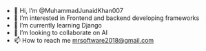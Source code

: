 - 👋 Hi, I’m @MuhammadJunaidKhan007
- 👀 I’m interested in Frontend and backend developing frameworks
- 🌱 I’m currently learning Django
- 💞️ I’m looking to collaborate on AI 
- 📫 How to reach me mrsoftware2018@gmail.com

<!---
MuhammadJunaidKhan007/MuhammadJunaidKhan007 is a ✨ special ✨ repository because its `README.md` (this file) appears on your GitHub profile.
You can click the Preview link to take a look at your changes.
--->
